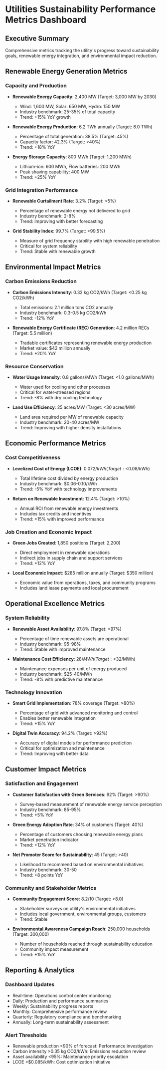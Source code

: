 # Utilities Sustainability Performance Metrics Dashboard

## Executive Summary
Comprehensive metrics tracking the utility's progress toward sustainability goals, renewable energy integration, and environmental impact reduction.

## Renewable Energy Generation Metrics

### Capacity and Production
- **Renewable Energy Capacity**: 2,400 MW (Target: 3,000 MW by 2030)
  - Wind: 1,600 MW, Solar: 650 MW, Hydro: 150 MW
  - Industry benchmark: 25-35% of total capacity
  - Trend: +15% YoY growth

- **Renewable Energy Production**: 6.2 TWh annually (Target: 8.0 TWh)
  - Percentage of total generation: 38.5% (Target: 45%)
  - Capacity factor: 42.3% (Target: >40%)
  - Trend: +18% YoY

- **Energy Storage Capacity**: 800 MWh (Target: 1,200 MWh)
  - Lithium-ion: 600 MWh, Flow batteries: 200 MWh
  - Peak shaving capability: 400 MW
  - Trend: +25% YoY

### Grid Integration Performance
- **Renewable Curtailment Rate**: 3.2% (Target: <5%)
  - Percentage of renewable energy not delivered to grid
  - Industry benchmark: 2-8%
  - Trend: Improving with better forecasting

- **Grid Stability Index**: 99.7% (Target: >99.5%)
  - Measure of grid frequency stability with high renewable penetration
  - Critical for system reliability
  - Trend: Stable with renewable growth

## Environmental Impact Metrics

### Carbon Emissions Reduction
- **Carbon Emissions Intensity**: 0.32 kg CO2/kWh (Target: <0.25 kg CO2/kWh)
  - Total emissions: 2.1 million tons CO2 annually
  - Industry benchmark: 0.3-0.5 kg CO2/kWh
  - Trend: -12% YoY

- **Renewable Energy Certificate (REC) Generation**: 4.2 million RECs (Target: 5.5 million)
  - Tradable certificates representing renewable energy production
  - Market value: $42 million annually
  - Trend: +20% YoY

### Resource Conservation
- **Water Usage Intensity**: 0.8 gallons/MWh (Target: <1.0 gallons/MWh)
  - Water used for cooling and other processes
  - Critical for water-stressed regions
  - Trend: -8% with dry cooling technology

- **Land Use Efficiency**: 25 acres/MW (Target: <30 acres/MW)
  - Land area required per MW of renewable capacity
  - Industry benchmark: 20-40 acres/MW
  - Trend: Improving with higher density installations

## Economic Performance Metrics

### Cost Competitiveness
- **Levelized Cost of Energy (LCOE)**: $0.072/kWh (Target: <$0.08/kWh)
  - Total lifetime cost divided by energy production
  - Industry benchmark: $0.06-0.10/kWh
  - Trend: -5% YoY with technology improvements

- **Return on Renewable Investment**: 12.4% (Target: >10%)
  - Annual ROI from renewable energy investments
  - Includes tax credits and incentives
  - Trend: +15% with improved performance

### Job Creation and Economic Impact
- **Green Jobs Created**: 1,850 positions (Target: 2,200)
  - Direct employment in renewable operations
  - Indirect jobs in supply chain and support services
  - Trend: +12% YoY

- **Local Economic Impact**: $285 million annually (Target: $350 million)
  - Economic value from operations, taxes, and community programs
  - Includes land lease payments and local procurement

## Operational Excellence Metrics

### System Reliability
- **Renewable Asset Availability**: 97.8% (Target: >97%)
  - Percentage of time renewable assets are operational
  - Industry benchmark: 95-98%
  - Trend: Stable with improved maintenance

- **Maintenance Cost Efficiency**: $28/MWh (Target: <$32/MWh)
  - Maintenance expenses per unit of energy produced
  - Industry benchmark: $25-40/MWh
  - Trend: -8% with predictive maintenance

### Technology Innovation
- **Smart Grid Implementation**: 78% coverage (Target: >80%)
  - Percentage of grid with advanced monitoring and control
  - Enables better renewable integration
  - Trend: +15% YoY

- **Digital Twin Accuracy**: 94.2% (Target: >92%)
  - Accuracy of digital models for performance prediction
  - Critical for optimization and maintenance
  - Trend: Improving with better data

## Customer Impact Metrics

### Satisfaction and Engagement
- **Customer Satisfaction with Green Services**: 92% (Target: >90%)
  - Survey-based measurement of renewable energy service perception
  - Industry benchmark: 85-95%
  - Trend: +5% YoY

- **Green Energy Adoption Rate**: 34% of customers (Target: 40%)
  - Percentage of customers choosing renewable energy plans
  - Market penetration indicator
  - Trend: +12% YoY

- **Net Promoter Score for Sustainability**: 45 (Target: >40)
  - Likelihood to recommend based on environmental initiatives
  - Industry benchmark: 30-50
  - Trend: +8 points YoY

### Community and Stakeholder Metrics
- **Community Engagement Score**: 8.2/10 (Target: >8.0)
  - Stakeholder surveys on utility's environmental initiatives
  - Includes local government, environmental groups, customers
  - Trend: Stable

- **Environmental Awareness Campaign Reach**: 250,000 households (Target: 300,000)
  - Number of households reached through sustainability education
  - Community impact measurement
  - Trend: +15% YoY

## Reporting & Analytics

### Dashboard Updates
- Real-time: Operations control center monitoring
- Daily: Production and performance summaries
- Weekly: Sustainability progress reports
- Monthly: Comprehensive performance review
- Quarterly: Regulatory compliance and benchmarking
- Annually: Long-term sustainability assessment

### Alert Thresholds
- Renewable production <90% of forecast: Performance investigation
- Carbon intensity >0.35 kg CO2/kWh: Emissions reduction review
- Asset availability <95%: Maintenance priority escalation
- LCOE >$0.085/kWh: Cost optimization initiative
